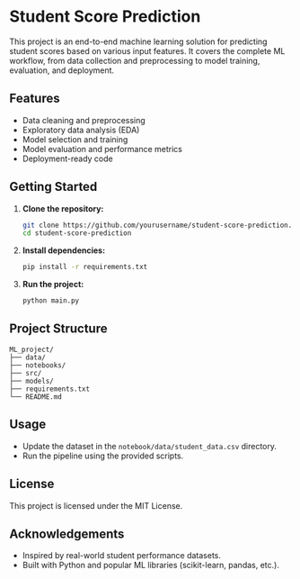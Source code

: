 # Student Score Prediction

This project is an end-to-end machine learning solution for predicting student scores based on various input features. It covers the complete ML workflow, from data collection and preprocessing to model training, evaluation, and deployment.

## Features

- Data cleaning and preprocessing
- Exploratory data analysis (EDA)
- Model selection and training
- Model evaluation and performance metrics
- Deployment-ready code

## Getting Started

1. **Clone the repository:**

    ```bash
    git clone https://github.com/yourusername/student-score-prediction.git
    cd student-score-prediction
    ```

2. **Install dependencies:**

    ```bash
    pip install -r requirements.txt
    ```

3. **Run the project:**

    ```bash
    python main.py
    ```

## Project Structure

```
ML_project/
├── data/
├── notebooks/
├── src/
├── models/
├── requirements.txt
└── README.md
```

## Usage

- Update the dataset in the `notebook/data/student_data.csv` directory.
- Run the pipeline using the provided scripts.

## License

This project is licensed under the MIT License.

## Acknowledgements

- Inspired by real-world student performance datasets.
- Built with Python and popular ML libraries (scikit-learn, pandas, etc.).

